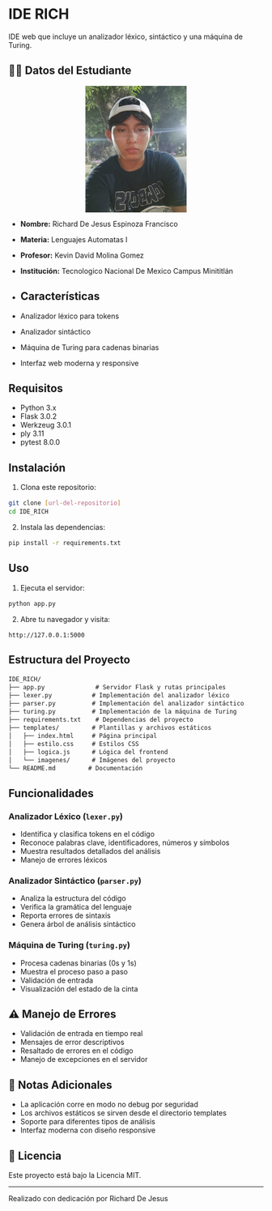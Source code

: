 # IDE RICH

IDE web que incluye un analizador léxico, sintáctico y una máquina de Turing.

## 👨‍🎓 Datos del Estudiante
<img src="templates/imagenes/icon.jpg" alt="Datos del Estudiante" width="200" height="250" style="display: block; margin: auto;">

- **Nombre:** Richard De Jesus Espinoza Francisco
- **Materia:** Lenguajes Automatas I
- **Profesor:** Kevin David Molina Gomez
- **Institución:** Tecnologico Nacional De Mexico Campus Minititlán

- ## Características

- Analizador léxico para tokens
- Analizador sintáctico
- Máquina de Turing para cadenas binarias
- Interfaz web moderna y responsive

## Requisitos

- Python 3.x
- Flask 3.0.2
- Werkzeug 3.0.1
- ply 3.11
- pytest 8.0.0

## Instalación

1. Clona este repositorio:
```bash
git clone [url-del-repositorio]
cd IDE_RICH
```

2. Instala las dependencias:
```bash
pip install -r requirements.txt
```

## Uso

1. Ejecuta el servidor:
```bash
python app.py
```

2. Abre tu navegador y visita:
```
http://127.0.0.1:5000
```

## Estructura del Proyecto

```
IDE_RICH/
├── app.py              # Servidor Flask y rutas principales
├── lexer.py           # Implementación del analizador léxico
├── parser.py          # Implementación del analizador sintáctico
├── turing.py          # Implementación de la máquina de Turing
├── requirements.txt    # Dependencias del proyecto
├── templates/         # Plantillas y archivos estáticos
│   ├── index.html     # Página principal
│   ├── estilo.css     # Estilos CSS
│   ├── logica.js      # Lógica del frontend
│   └── imagenes/      # Imágenes del proyecto
└── README.md         # Documentación
```

## Funcionalidades

### Analizador Léxico (`lexer.py`)
- Identifica y clasifica tokens en el código
- Reconoce palabras clave, identificadores, números y símbolos
- Muestra resultados detallados del análisis
- Manejo de errores léxicos

### Analizador Sintáctico (`parser.py`)
- Analiza la estructura del código
- Verifica la gramática del lenguaje
- Reporta errores de sintaxis
- Genera árbol de análisis sintáctico

### Máquina de Turing (`turing.py`)
- Procesa cadenas binarias (0s y 1s)
- Muestra el proceso paso a paso
- Validación de entrada
- Visualización del estado de la cinta

## ⚠️ Manejo de Errores

- Validación de entrada en tiempo real
- Mensajes de error descriptivos
- Resaltado de errores en el código
- Manejo de excepciones en el servidor

## 📝 Notas Adicionales

- La aplicación corre en modo no debug por seguridad
- Los archivos estáticos se sirven desde el directorio templates
- Soporte para diferentes tipos de análisis
- Interfaz moderna con diseño responsive

## 📄 Licencia

Este proyecto está bajo la Licencia MIT.

---

Realizado con dedicación por Richard De Jesus 
